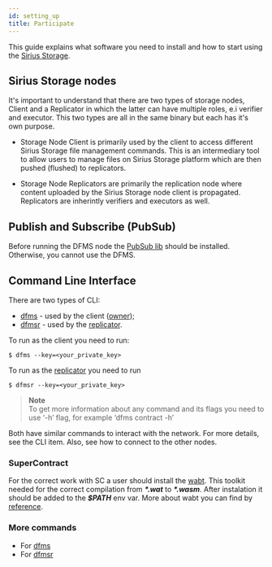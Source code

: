 ```yaml
---
id: setting_up
title: Participate
---
```

This guide explains what software you need to install and how to start using the [Sirius Storage](what_is.md).

## Sirius Storage nodes

It's important to understand that there are two types of storage nodes, Client and a Replicator in which the latter can have multiple roles, e.i verifier and executor. This two types are all in the same binary but each has it's own purpose.

- Storage Node Client is primarily used by the client to access different Sirius Storage file management commands. This is an intermediary tool to allow users to manage files on Sirius Storage platform which are then pushed (flushed) to replicators.

- Storage Node Replicators are primarily the replication node where content uploaded by the Sirius Storage node client is propagated. Replicators are inherintly verifiers and executors as well.

## Publish and Subscribe (PubSub)

Before running the DFMS node the [PubSub lib](https://crypto.stanford.edu/pbc/howto.html) should be installed. Otherwise, you cannot use the DFMS.

## Command Line Interface

There are two types of CLI:

- [dfms](../cli/dfms/dfms.md) - used by the client ([owner](../roles/owner.md));
- [dfmsr](../cli/dfmsr/dfmsr.md) - used by the [replicator](../roles/replicator.md).

To run as the client you need to run:

```console
$ dfms --key=<your_private_key>
```

To run as the [replicator](../roles/replicator.md) you need to run

```console
$ dfmsr --key=<your_private_key>
```

>**Note** \
To get more information about any command and its flags you need to use ‘-h’ flag, for example ‘dfms contract -h’

Both have similar commands to interact with the network. For more details, see the CLI item. Also, see how to connect to the other nodes.

### SuperContract

For the correct work with SC a user should install the [wabt](https://github.com/WebAssembly/wabt/tree/1.0.13). This toolkit needed for the correct compilation from **_\*.wat_** to **_\*.wasm_**. After instalation it should be added to the **_$PATH_** env var. More about wabt you can find by [reference](https://github.com/WebAssembly/wabt/tree/1.0.13).

### More commands

- For [dfms](../cli/dfms/dfms.md)
- For [dfmsr](../cli/dfmsr/dfmsr.md)


